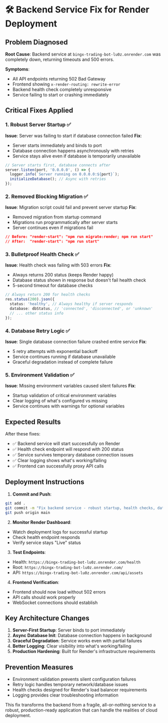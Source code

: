 # 🛠️ Backend Service Fix for Render Deployment

## Problem Diagnosed
**Root Cause**: Backend service at `bingx-trading-bot-lu0z.onrender.com` was completely down, returning timeouts and 500 errors.

**Symptoms**:
- All API endpoints returning 502 Bad Gateway
- Frontend showing `x-render-routing: rewrite-error`
- Backend health check completely unresponsive
- Service failing to start or crashing immediately

## Critical Fixes Applied

### 1. **Robust Server Startup** ✅
**Issue**: Server was failing to start if database connection failed
**Fix**: 
- Server starts immediately and binds to port
- Database connection happens asynchronously with retries
- Service stays alive even if database is temporarily unavailable

```typescript
// Server starts first, database connects after
server.listen(port, '0.0.0.0', () => {
  logger.info(`Server running on 0.0.0.0:${port}`);
  initializeDatabase(); // Async with retries
});
```

### 2. **Removed Blocking Migration** ✅
**Issue**: Migration script could fail and prevent server startup
**Fix**:
- Removed migration from startup command
- Migrations run programmatically after server starts
- Server continues even if migrations fail

```json
// Before: "render-start": "npm run migrate:render; npm run start"
// After:  "render-start": "npm run start"
```

### 3. **Bulletproof Health Check** ✅
**Issue**: Health check was failing with 503 errors
**Fix**:
- Always returns 200 status (keeps Render happy)
- Database status shown in response but doesn't fail health check
- 5-second timeout for database checks

```typescript
// Always return 200 for health checks
res.status(200).json({
  status: 'healthy', // Always healthy if server responds
  database: dbStatus, // 'connected', 'disconnected', or 'unknown'
  // ... other status info
});
```

### 4. **Database Retry Logic** ✅
**Issue**: Single database connection failure crashed entire service
**Fix**:
- 5 retry attempts with exponential backoff
- Service continues running if database unavailable
- Graceful degradation instead of complete failure

### 5. **Environment Validation** ✅
**Issue**: Missing environment variables caused silent failures
**Fix**:
- Startup validation of critical environment variables
- Clear logging of what's configured vs missing
- Service continues with warnings for optional variables

## Expected Results

After these fixes:
- ✅ Backend service will start successfully on Render
- ✅ Health check endpoint will respond with 200 status
- ✅ Service survives temporary database connection issues
- ✅ Clear logging shows what's working/failing
- ✅ Frontend can successfully proxy API calls

## Deployment Instructions

1. **Commit and Push**:
```bash
git add .
git commit -m "Fix backend service - robust startup, health checks, database retry logic"
git push origin main
```

2. **Monitor Render Dashboard**:
- Watch deployment logs for successful startup
- Check health endpoint responds
- Verify service stays "Live" status

3. **Test Endpoints**:
- Health: `https://bingx-trading-bot-lu0z.onrender.com/health`
- Root: `https://bingx-trading-bot-lu0z.onrender.com/`
- API: `https://bingx-trading-bot-lu0z.onrender.com/api/assets`

4. **Frontend Verification**:
- Frontend should now load without 502 errors
- API calls should work properly
- WebSocket connections should establish

## Key Architecture Changes

1. **Server-First Startup**: Server binds to port immediately
2. **Async Database Init**: Database connection happens in background
3. **Graceful Degradation**: Service works even with partial failures
4. **Better Logging**: Clear visibility into what's working/failing
5. **Production Hardening**: Built for Render's infrastructure requirements

## Prevention Measures

- Environment validation prevents silent configuration failures
- Retry logic handles temporary network/database issues
- Health checks designed for Render's load balancer requirements
- Logging provides clear troubleshooting information

This fix transforms the backend from a fragile, all-or-nothing service to a robust, production-ready application that can handle the realities of cloud deployment.